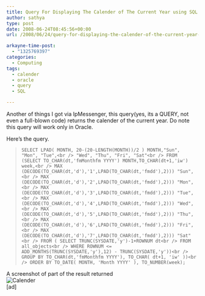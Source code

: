 ```yaml
---
title: Query For Displaying The Calender of The Current Year using SQL
author: sathya
type: post
date: 2008-06-24T08:45:56+00:00
url: /2008/06/24/query-for-displaying-the-calender-of-the-current-year-using-sql/

arkayne-time-post:
  - "1325769397"
categories:
  - Computing
tags:
  - calender
  - oracle
  - query
  - SQL

---
```

Another of things I got via IpMessenger, this query(yes, its a QUERY, not even a full-blown code) returns the calender of the current year. Do note this query will work only in Oracle.

Here&#8217;s the query.  
<!--more-->

> `SELECT LPAD( MONTH, 20-(20-LENGTH(MONTH))/2 ) MONTH,"Sun", "Mon", "Tue",<br />
"Wed", "Thu", "Fri", "Sat"<br />
FROM (SELECT TO_CHAR(dt,'fmMonthfm YYYY') MONTH,TO_CHAR(dt+1,'iw') week,<br />
MAX (DECODE(TO_CHAR(dt,'d'),'1',LPAD(TO_CHAR(dt,'fmdd'),2))) "Sun",<br />
MAX (DECODE(TO_CHAR(dt,'d'),'2',LPAD(TO_CHAR(dt,'fmdd'),2))) "Mon",<br />
MAX (DECODE(TO_CHAR(dt,'d'),'3',LPAD(TO_CHAR(dt,'fmdd'),2))) "Tue",<br />
MAX (DECODE(TO_CHAR(dt,'d'),'4',LPAD(TO_CHAR(dt,'fmdd'),2))) "Wed",<br />
MAX (DECODE(TO_CHAR(dt,'d'),'5',LPAD(TO_CHAR(dt,'fmdd'),2))) "Thu",<br />
MAX (DECODE(TO_CHAR(dt,'d'),'6',LPAD(TO_CHAR(dt,'fmdd'),2))) "Fri",<br />
MAX (DECODE(TO_CHAR(dt,'d'),'7',LPAD(TO_CHAR(dt,'fmdd'),2))) "Sat"<br />
FROM ( SELECT TRUNC(SYSDATE,'y')-1+ROWNUM dt<br />
FROM all_objects<br />
WHERE ROWNUM <= ADD_MONTHS(TRUNC(SYSDATE,'y'),12) - TRUNC(SYSDATE,'y'))<br />
GROUP BY TO_CHAR(dt,'fmMonthfm YYYY'), TO_CHAR( dt+1, 'iw' ))<br />
ORDER BY TO_DATE( MONTH, 'Month YYYY' ), TO_NUMBER(week);`

A screenshot of part of the result returned  
![Calender][1]  
[ad]

 [1]: https://img46.imageshack.us/img46/3879/calenderpngeo2.png
